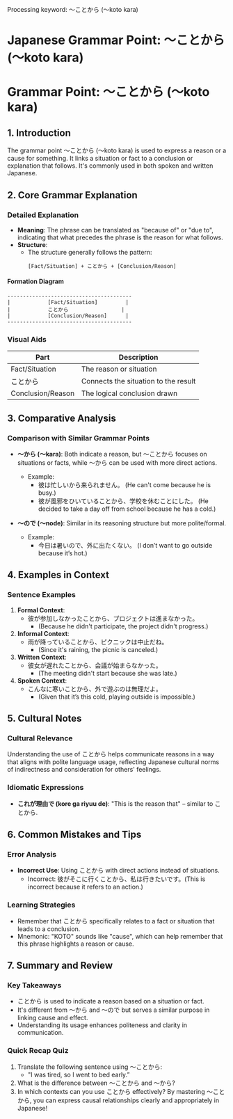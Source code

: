 Processing keyword: ～ことから (〜koto kara)
# Japanese Grammar Point: ～ことから (〜koto kara)
# Grammar Point: ～ことから (〜koto kara)
## 1. Introduction
The grammar point ～ことから (〜koto kara) is used to express a reason or a cause for something. It links a situation or fact to a conclusion or explanation that follows. It's commonly used in both spoken and written Japanese.
## 2. Core Grammar Explanation
### Detailed Explanation
- **Meaning**: The phrase can be translated as "because of" or "due to", indicating that what precedes the phrase is the reason for what follows.
- **Structure**: 
  - The structure generally follows the pattern:
    ```
    [Fact/Situation] + ことから + [Conclusion/Reason]
    ```
  
#### Formation Diagram
```
----------------------------------------
|            [Fact/Situation]         |
|            ことから                 |
|            [Conclusion/Reason]      |
----------------------------------------
```
### Visual Aids
| Part            | Description                     |
|-----------------|---------------------------------|
| Fact/Situation   | The reason or situation         |
| ことから        | Connects the situation to the result |
| Conclusion/Reason| The logical conclusion drawn    |
## 3. Comparative Analysis
### Comparison with Similar Grammar Points
- **～から (〜kara)**: Both indicate a reason, but ～ことから focuses on situations or facts, while ～から can be used with more direct actions.
  - Example: 
    - 彼は忙しいから来られません。 (He can't come because he is busy.)
    - 彼が風邪をひいていることから、学校を休むことにした。 (He decided to take a day off from school because he has a cold.)
  
- **～ので (〜node)**: Similar in its reasoning structure but more polite/formal. 
  - Example: 
    - 今日は暑いので、外に出たくない。 (I don’t want to go outside because it’s hot.)
## 4. Examples in Context
### Sentence Examples
1. **Formal Context**:
   - 彼が参加しなかったことから、プロジェクトは進まなかった。
     - (Because he didn't participate, the project didn't progress.)
2. **Informal Context**:
   - 雨が降っていることから、ピクニックは中止だね。
     - (Since it's raining, the picnic is canceled.)
3. **Written Context**:
   - 彼女が遅れたことから、会議が始まらなかった。
     - (The meeting didn't start because she was late.)
4. **Spoken Context**:
   - こんなに寒いことから、外で遊ぶのは無理だよ。
     - (Given that it’s this cold, playing outside is impossible.)
## 5. Cultural Notes
### Cultural Relevance
Understanding the use of ことから helps communicate reasons in a way that aligns with polite language usage, reflecting Japanese cultural norms of indirectness and consideration for others' feelings.
### Idiomatic Expressions
- **これが理由で (kore ga riyuu de)**: "This is the reason that" – similar to ことから.
  
## 6. Common Mistakes and Tips
### Error Analysis
- **Incorrect Use**: Using ことから with direct actions instead of situations. 
  - Incorrect: 彼がそこに行くことから、私は行きたいです。(This is incorrect because it refers to an action.)
 
### Learning Strategies
- Remember that ことから specifically relates to a fact or situation that leads to a conclusion.
- Mnemonic: "KOTO" sounds like "cause", which can help remember that this phrase highlights a reason or cause.
## 7. Summary and Review
### Key Takeaways
- ことから is used to indicate a reason based on a situation or fact.
- It's different from ～から and ～ので but serves a similar purpose in linking cause and effect.
- Understanding its usage enhances politeness and clarity in communication.
### Quick Recap Quiz
1. Translate the following sentence using ～ことから:
   - "I was tired, so I went to bed early.”
2. What is the difference between ～ことから and ～から?
3. In which contexts can you use ことから effectively? 
By mastering ～ことから, you can express causal relationships clearly and appropriately in Japanese!
